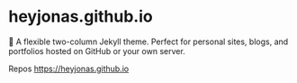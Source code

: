 # heyjonas.github.io
:triangular_ruler: A flexible two-column Jekyll theme. Perfect for personal sites, blogs, and portfolios hosted on GitHub or your own server.


Repos https://heyjonas.github.io
